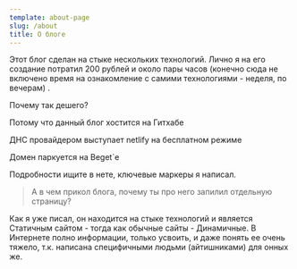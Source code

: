 ```yaml
---
template: about-page
slug: /about
title: О блоге
---
```

Этот блог сделан на стыке нескольких технологий. Лично я на его создание потратил 200 рублей и около пары часов (конечно сюда не включено время на ознакомление с самими технологиями - неделя, по вечерам) . 

Почему так дешего? 

Потому что данный блог хостится на Гитхабе

ДНС провайдером выступает netlify на бесплатном режиме

Домен паркуется на Beget`e

Подробности ищите в нете, ключевые маркеры я написал. 

> А в чем прикол блога, почему ты про него запилил отдельную страницу?

Как я уже писал, он находится на стыке технологий и является Статичным сайтом - тогда как обычные сайты - Динамичные. В Интернете полно информации, только усвоить, и даже понять ее очень тяжело, т.к. написана специфичными людьми (айтишниками) для онных же.